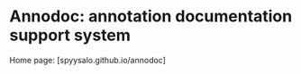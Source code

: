 Annodoc: annotation documentation support system
================================================

Home page: [spyysalo.github.io/annodoc]
